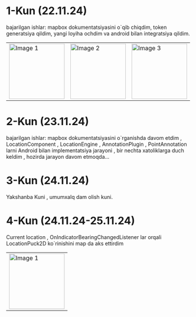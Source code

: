 # 1-Kun (22.11.24)
bajarilgan ishlar: mapbox dokumentatsiyasini o`qib chiqdim, token generatsiya qildim, yangi loyiha ochdim va android bilan integratsiya qildim.

<table>
  <tr>
    <td><img src="https://github.com/user-attachments/assets/a2eeec39-5024-452b-a3df-fab3e3a1f5bc" alt="Image 1" width="150"/></td>
    <td><img src="https://github.com/user-attachments/assets/244857cd-b202-441a-91fb-3f3ad5b4adb4" alt="Image 2" width="150"/></td>
    <td><img src="https://github.com/user-attachments/assets/4757416c-abdd-478c-8308-e47bc9a776f3" alt="Image 3" width="150"/></td>
  </tr>
</table>

# 2-Kun (23.11.24)
bajarilgan ishlar: mapbox dokumentatsiyasini o`rganishda davom etdim , LocationComponent , LocationEngine , AnnotationPlugin , PointAnnotation  larni Android bilan implementatsiya jarayoni , bir nechta xatoliklarga duch keldim , hozirda jarayon davom etmoqda...

# 3-Kun (24.11.24)
Yakshanba Kuni , umumxalq dam olish kuni.

# 4-Kun (24.11.24-25.11.24)
Current location  , OnIndicatorBearingChangedListener lar orqali LocationPuck2D ko`rinishini map da aks ettirdim

<table>
  <tr>
    <td><img src="https://github.com/user-attachments/assets/b67219e2-5fe0-42af-85ff-b45bc7ea3e9b" alt="Image 1" width="150"/></td>
  </tr>
</table>

